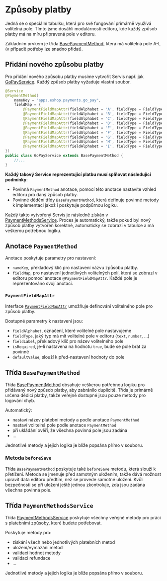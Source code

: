 # Způsoby platby

Jedná se o speciální tabulku, která pro své fungování primárně využívá volitelná pole. Tímto jsme dosáhli modulárnosti editoru, kde každý způsob platby má na míru připravená pole v editoru.

Základním prvkem je třída [BasePaymentMethod](../../../../../../src/main/java/sk/iway/iwcm/eshop/payment_methods/jpa/PaymentMethodEntity.java), která má volitelná pole A-L (v případě potřeby lze snadno přidat).

## Přidání nového způsobu platby

Pro přidání nového způsobu platby musíme vytvořit Servis např. jak [GoPayService](../../../../../../src/main/java/sk/iway/iwcm/eshop/payment_methods/rest/GoPayService.java). Každý způsob platby vyžaduje vlastní soubor.

```java
@Service
@PaymentMethod(
    nameKey = "apps.eshop.payments.go_pay",
    fieldMap = {
        @PaymentFieldMapAttr(fieldAlphabet = 'A', fieldType = FieldType.TEXT, fieldLabel = "apps.eshop.payments.client_id", isRequired = true),
        @PaymentFieldMapAttr(fieldAlphabet = 'B', fieldType = FieldType.TEXT, fieldLabel = "apps.eshop.payments.secret", isRequired = true),
        @PaymentFieldMapAttr(fieldAlphabet = 'C', fieldType = FieldType.TEXT, fieldLabel = "apps.eshop.payments.url", isRequired = true),
        @PaymentFieldMapAttr(fieldAlphabet = 'D', fieldType = FieldType.NUMBER, fieldLabel = "apps.eshop.payments.go_id", isRequired = true),
        @PaymentFieldMapAttr(fieldAlphabet = 'E', fieldType = FieldType.NUMBER, fieldLabel = "components.basket.invoice_payments.price", isRequired = true, defaultValue = "0"),
        @PaymentFieldMapAttr(fieldAlphabet = 'F', fieldType = FieldType.NUMBER, fieldLabel = "components.basket.invoice_payments.vat", isRequired = true, defaultValue = "0"),
        @PaymentFieldMapAttr(fieldAlphabet = 'G', fieldType = FieldType.TEXT, fieldLabel = "components.basket.invoice_payments.gopay.orderDescription", isRequired = false, defaultValue = ""),
        @PaymentFieldMapAttr(fieldAlphabet = 'H', fieldType = FieldType.QUILL, fieldLabel = "components.payment_methods.mmoney_transfer_note", isRequired = false),
        @PaymentFieldMapAttr(fieldAlphabet = 'I', fieldType = FieldType.BOOLEAN_TEXT, fieldLabel = "components.payment_methods.allow_admin_edit", isRequired = false, defaultValue = "false"),
})
public class GoPayService extends BasePaymentMethod {
    //...
}
```

**Každý takový Service reprezentující platbu musí splňovat následující podmínky**:
- Povinná `PaymentMethod` anotace, pomocí této anotace nastavíte vzhled editoru pro daný způsob platby.
- Povinné dědění třídy `BasePaymentMethod`, která definuje povinné metody k implementaci jakož i poskytuje podpůrnou logiku.

Každý takto vytvořený Servis je následně získán v [PaymentMethodsService](../../../../../../src/main/java/sk/iway/iwcm/eshop/payment_methods/rest/PaymentMethodsService.java). Proces je automatický, takže pokud byl nový způsob platby vytvořen korektně, automaticky se zobrazí v tabulce a má veškerou potřebnou logiku.

## Anotace `PaymentMethod`

Anotace poskytuje parametry pro nastavení:
- `nameKey`, překladový klíč pro nastavení názvu způsobu platby.
- `fieldMap`, pro nastavení jednotlivých volitelných polí, která se zobrazí v editoru pomocí anotace `@PaymentFieldMapAttr`. Každé pole je reprezentováno svojí anotací.

### `PaymentFieldMapAttr`

Interface [`PaymentFieldMapAttr`](../../../../../../src/main/java/sk/iway/iwcm/eshop/payment_methods/jpa/PaymentFieldMapAttr.java) umožňuje definování volitelného pole pro způsob platby.

Dostupné parametry k nastavení jsou:
- `fieldAlphabet`, označení, které volitelné pole nastavujeme
- `fieldType`, jaký typ má mít volitelné pole v editoru (`text`, `number`, ...)
- `fieldLabel`, překladový klíč pro název volitelného pole
- `isRequired`, je-li nastavena na hodnotu `true`, bude se pole brát za povinné
- `defaultValue`, slouží k před-nastavení hodnoty do pole

## Třída `BasePaymentMethod`

Třída [BasePaymentMethod](../../../../../../src/main/java/sk/iway/iwcm/eshop/payment_methods/rest/BasePaymentMethod.java) obsahuje veškerou potřebnou logiku pro přidávaný nový způsob platby, aby zabránilo duplicitě. Třída je primárně určena dědicí platby, takže veřejně dostupné jsou pouze metody pro logování chyb.

Automatický:
- nastaví název platební metody a podle anotace `PaymentMethod`
- nastaví volitelná pole podle anotace `PaymentMethod`
- při ukládání ověří, že všechna povinná pole jsou zadána
- ...

Jednotlivé metody a jejich logika je blíže popsána přímo v souboru.

### Metoda `beforeSave`

Třída `BasePaymentMethod` poskytuje také `beforeSave` metodu, která slouží k přetížení. Metoda se jmenuje před samotným uložením, takže dává možnost upravit data editoru předtím, než se provede samotné uložení. Kvůli bezpečnosti se při uložení ještě jednou zkontroluje, zda jsou zadána všechna povinná pole.

## Třída `PaymentMethodsService`

Třída [PaymentMethodsService](../../../../../../src/main/java/sk/iway/iwcm/eshop/payment_methods/rest/PaymentMethodsService.java) poskytuje všechny veřejné metody pro práci s platebními způsoby, které budete potřebovat.

Poskytuje metody pro:
- získání všech nebo jednotlivých platebních metod
- uložení/vymazání metod
- validaci hodnot metody
- validaci refundace
- ...

Jednotlivé metody a jejich logika je blíže popsána přímo v souboru.

